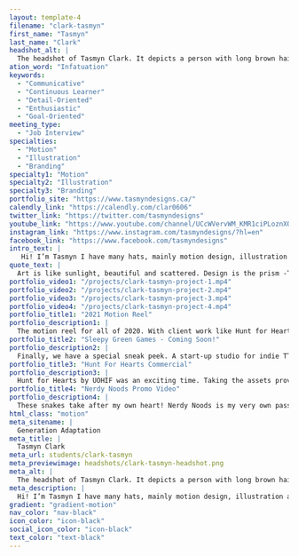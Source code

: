 ```yaml
---
layout: template-4
filename: "clark-tasmyn" 
first_name: "Tasmyn"
last_name: "Clark"
headshot_alt: |
  The headshot of Tasmyn Clark. It depicts a person with long brown hair strewn over one shoulder, smiling slightly at the camera whilst wearing glasses.
ation_word: "Infatuation"
keywords:
  - "Communicative"
  - "Continuous Learner"
  - "Detail-Oriented"
  - "Enthusiastic"
  - "Goal-Oriented"
meeting_type:
  - "Job Interview"
specialties:
  - "Motion"
  - "Illustration"
  - "Branding"
specialty1: "Motion"
specialty2: "Illustration"
specialty3: "Branding"
portfolio_site: "https://www.tasmyndesigns.ca/"
calendly_link: "https://calendly.com/clar0606"
twitter_link: "https://twitter.com/tasmyndesigns"
youtube_link: "https://www.youtube.com/channel/UCcWVervWM_KMR1ciPLoznXQ"
instagram_link: "https://www.instagram.com/tasmyndesigns/?hl=en"
facebook_link: "https://www.facebook.com/tasmyndesigns"
intro_text: |
   Hi! I’m Tasmyn I have many hats, mainly motion design, illustration and animal lover. My style is like me - simple and awesome. I want to bring my passion to your projects. Can’t wait to hear from you!
quote_text: |
  Art is like sunlight, beautiful and scattered. Design is the prism -Tasmyn Clark
portfolio_video1: "/projects/clark-tasmyn-project-1.mp4"
portfolio_video2: "/projects/clark-tasmyn-project-2.mp4"
portfolio_video3: "/projects/clark-tasmyn-project-3.mp4"
portfolio_video4: "/projects/clark-tasmyn-project-4.mp4"
portfolio_title1: "2021 Motion Reel"
portfolio_description1: |
  The motion reel for all of 2020. With client work like Hunt for Hearts by UOHIF, nerding out over video games, showing off snakes, and delving into my love for the classics. This reel has everything!
portfolio_title2: "Sleepy Green Games - Coming Soon!"
portfolio_description2: |
  Finally, we have a special sneak peek. A start-up studio for indie TTRPGs wants me to do a full branding package including logo, social media, and website. I’m so happy to work on a project like this!
portfolio_title3: "Hunt For Hearts Commercial"
portfolio_description3: |
  Hunt for Hearts by UOHIF was an exciting time. Taking the assets provided to me and making it my own? Following all the airing standards? Doing it all in a week? It was worth it to see it live on TV!
portfolio_title4: "Nerdy Noods Promo Video"
portfolio_description4: |
  These snakes take after my own heart! Nerdy Noods is my very own passion project - 3 years in the making. Snakes are amazing and basically harmless, working with them is always an amazing experience.
html_class: "motion"
meta_sitename: |
  Generation Adaptation
meta_title: |
  Tasmyn Clark
meta_url: students/clark-tasmyn
meta_previewimage: headshots/clark-tasmyn-headshot.png
meta_alt: |
  The headshot of Tasmyn Clark. It depicts a person with long brown hair strewn over one shoulder, smiling slightly at the camera whilst wearing glasses.
meta_description: |
  Hi! I’m Tasmyn I have many hats, mainly motion design, illustration and animal lover. My style is like me - simple and awesome. I want to bring my passion to your projects. Can’t wait to hear from you!
gradient: "gradient-motion"
nav_color: "nav-black"
icon_color: "icon-black"
social_icon_color: "icon-black"
text_color: "text-black"
---
```



